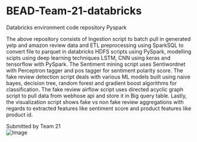 # BEAD-Team-21-databricks
Databricks environment code repository Pyspark<br/>

The above repository consists of Ingestion script to batch pull in generated yelp and amazon review data and ETL preprocessing using SparkSQL to convert file to parquet in databricks HDFS scripts using PySpark, modelling scipts using deep learning techniques LSTM, CNN using keras and tensorflow with PySpark. The Sentiment mining script uses Sentiwordnet with Perceptron tagger and pos tagger for sentiment polarity score. The fake review detection script deals with various ML models built using naive bayes, decision tree, random forest and gradient boost algorithms for classification. The fake review airflow script uses directed acyclic graph script to pull data from webhose api and store it in Big query table. Lastly, the visualization script shows fake vs non fake review aggregations with regards to extracted features like sentiment score and product features like product id.

Submitted by Team 21<br/>
![Image](https://github.com/sabrish89/BEAD-Team-21-databricks/blob/master/Team_21_roster.PNG)<br/>
